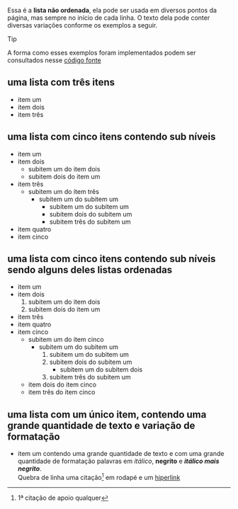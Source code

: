 Essa é a **lista não ordenada**, ela pode ser usada em diversos pontos da página, mas sempre no início de cada linha. O texto dela pode conter diversas variações conforme os exemplos a seguir.

>[!TIP]
>A forma como esses exemplos foram implementados podem ser consultados nesse [código fonte](https://github.com/eportella/markdown-to-html-builder/tree/main/ul/README.md)

## uma lista com três itens

- item um
- item dois
- item três

## uma lista com cinco itens contendo sub níveis

- item um
- item dois
    - subitem um do item dois
    - subitem dois do item um
- item três
    - subitem um do item três
        - subitem um do subitem um
            - subitem um do subitem um
            - subitem dois do subitem um
            - subitem três do subitem um
- item quatro
- item cinco

## uma lista com cinco itens contendo sub níveis sendo alguns deles listas ordenadas

- item um
- item dois
    1. subitem um do item dois
    1. subitem dois do item um
- item três
- item quatro
- item cinco
    - subitem um do item cinco
        - subitem um do subitem um
            1. subitem um do subitem um
            1. subitem dois do subitem um
                - subitem um do subitem dois
            1. subitem três do subitem um
    - item dois do item cinco
    - item três do item cinco

## uma lista com um único item, contendo uma grande quantidade de texto e variação de formatação

- item um contendo uma grande quantidade de texto e com uma grande quantidade de formatação palavras em *itálico*, **negrito** e ***itálico mais negrito***.\
Quebra de linha uma citação[^1] em rodapé e um [hiperlink](/README.md)

[^1]: 1ª citação de apoio qualquer